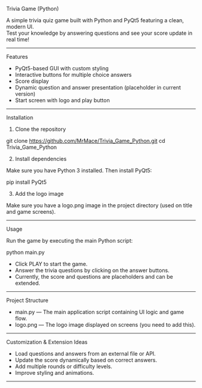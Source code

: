 Trivia Game (Python)

A simple trivia quiz game built with Python and PyQt5 featuring a clean, modern UI.  
Test your knowledge by answering questions and see your score update in real time!

---

Features

- PyQt5-based GUI with custom styling
- Interactive buttons for multiple choice answers
- Score display
- Dynamic question and answer presentation (placeholder in current version)
- Start screen with logo and play button

---

Installation

1. Clone the repository

git clone https://github.com/MrMace/Trivia_Game_Python.git
cd Trivia_Game_Python

2. Install dependencies

Make sure you have Python 3 installed. Then install PyQt5:

pip install PyQt5

3. Add the logo image

Make sure you have a logo.png image in the project directory (used on title and game screens).

---

Usage

Run the game by executing the main Python script:

python main.py

- Click PLAY to start the game.
- Answer the trivia questions by clicking on the answer buttons.
- Currently, the score and questions are placeholders and can be extended.

---

Project Structure

- main.py — The main application script containing UI logic and game flow.
- logo.png — The logo image displayed on screens (you need to add this).

---

Customization & Extension Ideas

- Load questions and answers from an external file or API.
- Update the score dynamically based on correct answers.
- Add multiple rounds or difficulty levels.
- Improve styling and animations.

---

